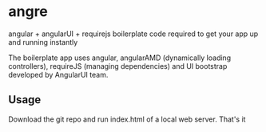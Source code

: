 # angre
angular + angularUI + requirejs boilerplate code required to get your app up and running instantly

The boilerplate app uses angular, angularAMD (dynamically loading controllers), requireJS (managing dependencies) and UI bootstrap developed by AngularUI team.

## Usage
Download the git repo and run index.html of a local web server. That's it

